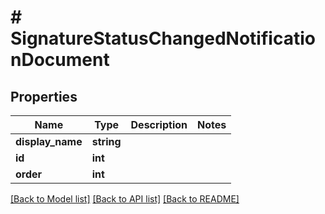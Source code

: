 # # SignatureStatusChangedNotificationDocument

## Properties

Name | Type | Description | Notes
------------ | ------------- | ------------- | -------------
**display_name** | **string** |  | 
**id** | **int** |  | 
**order** | **int** |  | 

[[Back to Model list]](../../README.md#documentation-for-models) [[Back to API list]](../../README.md#documentation-for-api-endpoints) [[Back to README]](../../README.md)


